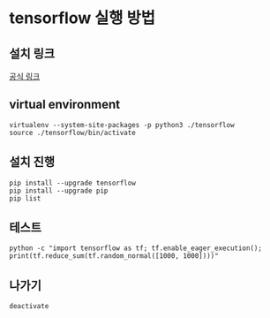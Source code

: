 # tensorflow 실행 방법
## 설치 링크
[공식 링크](https://www.tensorflow.org/install/pip?lang=python3)
## virtual environment
```
virtualenv --system-site-packages -p python3 ./tensorflow
source ./tensorflow/bin/activate
```
## 설치 진행
```
pip install --upgrade tensorflow
pip install --upgrade pip
pip list
```
## 테스트
```
python -c "import tensorflow as tf; tf.enable_eager_execution(); print(tf.reduce_sum(tf.random_normal([1000, 1000])))"
```

## 나가기
```
deactivate
```
